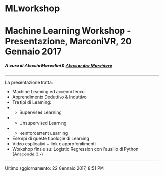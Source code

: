 # MLworkshop

# Machine Learning Workshop - Presentazione, MarconiVR, 20 Gennaio 2017
##### A cura di Alessia Marcolini & [Alessandro Marchioro](http:\\github.com\marcioz98)
- - -
La presentazione tratta:
- Machine Learning ed accenni teorici
- Apprendimento Deduttivo & Induttivo
- Tre tipi di Learning:
- - Supervised Learning
- - Unsupervised Learning
- - Reinforcement Learning
- Esempi di queste tipologie di Learning
- Video esplicativi + link e approfondimenti
- Workshop finale su: Logistic Regression con l'ausilio di Python (Anaconda 3.x)
- - -
Ultimo aggiornamento: 22 Gennaio 2017, 8:51 PM

